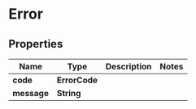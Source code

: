 

# Error


## Properties

| Name | Type | Description | Notes |
|------------ | ------------- | ------------- | -------------|
|**code** | **ErrorCode** |  |  |
|**message** | **String** |  |  |



